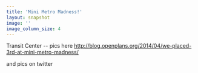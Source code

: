 ```yaml
---
title: 'Mini Metro Madness!'
layout: snapshot
image: ''
image_column_size: 4
---
```


Transit Center -- pics here http://blog.openplans.org/2014/04/we-placed-3rd-at-mini-metro-madness/

and pics on twitter